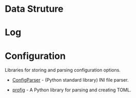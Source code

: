 

# Data Struture

# Log

# Configuration

Libraries for storing and parsing configuration options.

- [ConfigParser](https://docs.python.org/3.6/library/configparser.html) - (Python standard library) INI file parser.

- [profig](https://github.com/uiri/toml) - A Python library for parsing and creating TOML.

